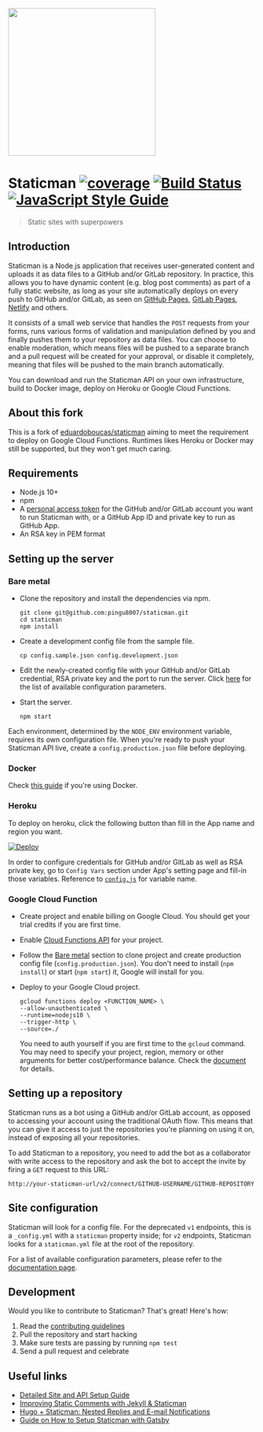 <img src="logo.png" width="300">

# Staticman [![coverage](https://img.shields.io/badge/coverage-73%25-yellow.svg?style=flat)](https://github.com/pingu8007/staticman) [![Build Status](https://travis-ci.org/pingu8007/staticman.svg?branch=master)](https://travis-ci.org/pingu8007/staticman) [![JavaScript Style Guide](https://img.shields.io/badge/code_style-standard-brightgreen.svg)](https://standardjs.com)

> Static sites with superpowers

## Introduction

Staticman is a Node.js application that receives user-generated content and uploads it as data files to a GitHub and/or GitLab repository. In practice, this allows you to have dynamic content (e.g. blog post comments) as part of a fully static website, as long as your site automatically deploys on every push to GitHub and/or GitLab, as seen on [GitHub Pages](https://pages.github.com/), [GitLab Pages](https://about.gitlab.com/product/pages/), [Netlify](http://netlify.com/) and others.

It consists of a small web service that handles the `POST` requests from your forms, runs various forms of validation and manipulation defined by you and finally pushes them to your repository as data files. You can choose to enable moderation, which means files will be pushed to a separate branch and a pull request will be created for your approval, or disable it completely, meaning that files will be pushed to the main branch automatically.

You can download and run the Staticman API on your own infrastructure, build to Docker image, deploy on Heroku or Google Cloud Functions.

## About this fork

This is a fork of [eduardoboucas/staticman](https://github.com/eduardoboucas/staticman) aiming to meet the requirement to deploy on Google Cloud Functions. Runtimes likes Heroku or Docker may still be supported, but they won't get much caring.

## Requirements

- Node.js 10+
- npm
- A [personal access token](https://help.github.com/articles/creating-a-personal-access-token-for-the-command-line/) for the GitHub and/or GitLab account you want to run Staticman with, or a GitHub App ID and private key to run as GitHub App.
- An RSA key in PEM format

## Setting up the server

### Bare metal

- Clone the repository and install the dependencies via npm.

  ```shell
  git clone git@github.com:pingu8007/staticman.git
  cd staticman
  npm install
  ```

- Create a development config file from the sample file.

  ```shell
  cp config.sample.json config.development.json
  ```

- Edit the newly-created config file with your GitHub and/or GitLab credential, RSA private key and the port to run the server. Click [here](https://staticman.net/docs/api) for the list of available configuration parameters.

- Start the server.

  ```shell
  npm start
  ```

Each environment, determined by the `NODE_ENV` environment variable, requires its own configuration file. When you're ready to push your Staticman API live, create a `config.production.json` file before deploying.

### Docker

Check [this guide](docs/docker.md) if you're using Docker.

### Heroku

To deploy on heroku, click the following button than fill in the App name and region you want.

[![Deploy](https://www.herokucdn.com/deploy/button.svg)](https://heroku.com/deploy)

In order to configure credentials for GitHub and/or GitLab as well as RSA private key, go to `Config Vars` section under App's setting page and fill-in those variables. Reference to [`config.js`](config.js) for variable name.

### Google Cloud Function

- Create project and enable billing on Google Cloud. You should get your trial credits if you are first time.

- Enable [Cloud Functions API](https://console.cloud.google.com/apis/api/cloudfunctions.googleapis.com/overview) for your project.

- Follow the [Bare metal](#bare-metal) section to clone project and create production config file (`config.production.json`). You don't need to install (`npm install`) or start (`npm start`) it, Google will install for you.

- Deploy to your Google Cloud project.

  ```shell
  gcloud functions deploy <FUNCTION_NAME> \
  --allow-unauthenticated \
  --runtime=nodejs10 \
  --trigger-http \
  --source=./
  ```

  You need to auth yourself if you are first time to the `gcloud` command. You may need to specify your project, region, memory or other arguments for better cost/performance balance. Check the [document](https://cloud.google.com/sdk/gcloud/reference/functions/deploy) for details.

## Setting up a repository

Staticman runs as a bot using a GitHub and/or GitLab account, as opposed to accessing your account using the traditional OAuth flow. This means that you can give it access to just the repositories you're planning on using it on, instead of exposing all your repositories.

To add Staticman to a repository, you need to add the bot as a collaborator with write access to the repository and ask the bot to accept the invite by firing a `GET` request to this URL:

```text
http://your-staticman-url/v2/connect/GITHUB-USERNAME/GITHUB-REPOSITORY
```

## Site configuration

Staticman will look for a config file. For the deprecated `v1` endpoints, this is a  `_config.yml` with a `staticman` property inside; for `v2` endpoints, Staticman looks for a `staticman.yml` file at the root of the repository.

For a list of available configuration parameters, please refer to the [documentation page](https://staticman.net/docs/configuration).

## Development

Would you like to contribute to Staticman? That's great! Here's how:

1. Read the [contributing guidelines](CONTRIBUTING.md)
1. Pull the repository and start hacking
1. Make sure tests are passing by running `npm test`
1. Send a pull request and celebrate

## Useful links

- [Detailed Site and API Setup Guide](https://travisdowns.github.io/blog/2020/02/05/now-with-comments.html)
- [Improving Static Comments with Jekyll & Staticman](https://mademistakes.com/articles/improving-jekyll-static-comments/)
- [Hugo + Staticman: Nested Replies and E-mail Notifications](https://networkhobo.com/2017/12/30/hugo-staticman-nested-replies-and-e-mail-notifications/)
- [Guide on How to Setup Staticman with Gatsby](https://github.com/jovil/gatsby-staticman-example)
